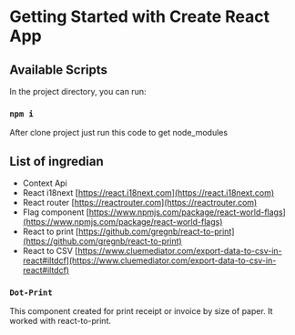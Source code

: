 # Getting Started with Create React App

## Available Scripts
In the project directory, you can run:

### `npm i`

After clone project just run this code to get node_modules

## List of ingredian

- Context Api
- React i18next [https://react.i18next.com](https://react.i18next.com)
- React router [https://reactrouter.com](https://reactrouter.com)
- Flag component [https://www.npmjs.com/package/react-world-flags](https://www.npmjs.com/package/react-world-flags)
- React to print [https://github.com/gregnb/react-to-print](https://github.com/gregnb/react-to-print)
- React to CSV [https://www.cluemediator.com/export-data-to-csv-in-react#iltdcf](https://www.cluemediator.com/export-data-to-csv-in-react#iltdcf)

<!-- ## Strature folder

### Main folder

```
|   Project
    |   public
    |   src
```

### Source folder

```
|   src
    |   api
    |   assets
    |   components
    |   context
    |   fonts
    |   lib
    |   pages
    |   routes
    |   static
    |   t18n
    |   utils
```

### Components folder

```
|   components
    |   home
    |   ...
```

### Context folder

```
|   context
    |   provider
    |   reducer
```

### Fonts folder

```
|   fonts
    |   consolas
    |   ...
```

### Library folder

### Pages folder

### Routes folder

### Static folder

### t18Next folder

```
|   t18n
    |   resources
```

### Utils folder

## Custom components -->

### `Dot-Print`

This component created for print receipt or invoice by size of paper. It worked with react-to-print.
